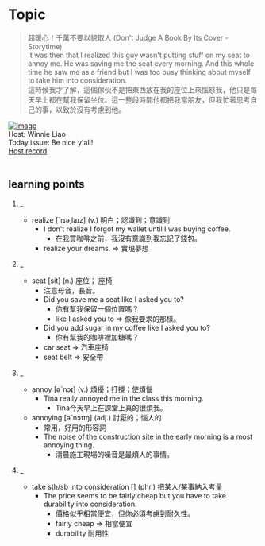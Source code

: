 # Topic

> 超暖心！千萬不要以貌取人 (Don't Judge A Book By Its Cover - Storytime) <br>
> It was then that I realized this guy wasn't putting stuff on my seat to annoy me. He was saving me the seat every morning. And this whole time he saw me as a friend but I was too busy thinking about myself to take him into consideration. <br>
> 這時候我才了解，這個傢伙不是把東西放在我的座位上來惱怒我，他只是每天早上都在幫我保留坐位。這一整段時間他都把我當朋友，但我忙著思考自己的事，以致於沒有考慮到他。 <br>

[![Image](https://cdn.voicetube.com/assets/thumbnails/m01IK2xcmCA.jpg)](https://www.youtube.com/embed/m01IK2xcmCA?rel=0&showinfo=0&cc_load_policy=0&controls=1&autoplay=1&iv_load_policy=3&playsinline=1&wmode=transparent&start=96&end=111&enablejsapi=1&origin=https://tw.voicetube.com&widgetid=1)<br>
Host: Winnie Liao
<br>Today issue: Be nice y'all!
<br>
[Host record](https://cdn.voicetube.com/tmp/everyday_records/callmeboss901/2414.mp3)
<br><br>
## learning points
1. _
	* realize [ˋrɪə͵laɪz] (v.) 明白；認識到；意識到
		- I don't realize I forgot my wallet until I was buying coffee.
			+ 在我買咖啡之前，我沒有意識到我忘記了錢包。
		- realize your dreams. => 實現夢想

2. _
	* seat [sit] (n.) 座位； 座椅
		- 注意母音，長音。
		- Did you save me a seat like I asked you to?
			+ 你有幫我保留一個位置嗎？
			+  like I asked you to => 像我要求的那樣。
		- Did you add sugar in my coffee like I asked you to?
			+ 你有幫我的咖啡裡加糖嗎？
		- car seat => 汽車座椅
		- seat belt => 安全帶

3. _
	* annoy [əˋnɔɪ] (v.) 煩擾；打攪；使煩惱
		- Tina really annoyed me in the class this morning.
			+ Tina今天早上在課堂上真的很煩我。
	* annoying [əˋnɔɪɪŋ] (adj.) 討厭的；惱人的
		- 常用，好用的形容詞
		- The noise of the construction site in the early morning is a most annoying thing.
			+ 清晨施工現場的噪音是最煩人的事情。

4. _
	* take sth/sb into consideration [] (phr.) 把某人/某事納入考量
		- The price seems to be fairly cheap but you have to take durability into consideration.
			+ 價格似乎相當便宜，但你必須考慮到耐久性。
			+ fairly cheap => 相當便宜
			+ durability 耐用性
